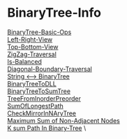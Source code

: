 # BinaryTree-Info 
[BinaryTree-Basic-Ops](https://github.com/mkeshav218/DSA/blob/master/src/binarytree/BinaryTree.java) \
[Left-Right-View](https://github.com/mkeshav218/DSA/blob/master/src/binarytree/BinaryTreeLeftRightView.java) \
[Top-Bottom-View](https://github.com/mkeshav218/DSA/blob/master/src/binarytree/BinaryTreeTopBottomView.java) \
[ZigZag-Traversal](https://github.com/mkeshav218/DSA/blob/master/src/binarytree/ZigZagTraversal.java) \
[Is-Balanced](https://github.com/mkeshav218/DSA/blob/master/src/binarytree/BalancedTree.java) \
[Diagonal-Boundary-Traversal](https://github.com/mkeshav218/DSA/blob/master/src/binarytree/DiagonalBoundaryTraversal.java) \
[String <--> BinaryTree](https://github.com/mkeshav218/DSA/blob/master/src/binarytree/BinaryTreeFromStringWithBracket.java) \
[BinaryTreeToDLL](https://github.com/mkeshav218/DSA/blob/master/src/binarytree/BinaryTreeToDLL.java) \
[BinaryTreeToSumTree](https://github.com/mkeshav218/DSA/blob/master/src/binarytree/BinaryTreeToSumTree.java) \
[TreeFromInorderPreorder](https://github.com/mkeshav218/DSA/blob/master/src/binarytree/TreeFromInorderPreorder.java) \
[SumOfLongestPath](https://github.com/mkeshav218/DSA/blob/master/src/binarytree/SumOfLongestPath.java) \
[CheckMirrorInNAryTree](https://github.com/mkeshav218/DSA/blob/master/src/binarytree/CheckMirrorInNAryTree.java) \
[Maximum Sum of Non-Adjacent Nodes](https://github.com/mkeshav218/DSA/blob/master/src/binarytree/MaxSumOfNonAdjacentNodes.java) \
[K sum Path In Binary-Tree](https://github.com/mkeshav218/DSA/blob/master/src/binarytree/KsumPathsInBinarytree.java) \
